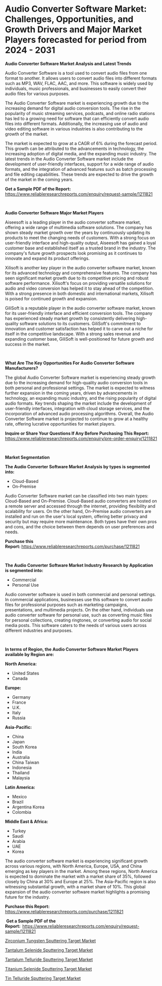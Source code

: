 <p><h1>Audio Converter Software Market: Challenges, Opportunities, and Growth Drivers and Major Market Players forecasted for period from 2024 - 2031</h1></p><p><strong>Audio Converter Software Market Analysis and Latest Trends</strong></p>
<p><p>Audio Converter Software is a tool used to convert audio files from one format to another. It allows users to convert audio files into different formats such as MP3, WAV, FLAC, AAC, and more. This software is widely used by individuals, music professionals, and businesses to easily convert their audio files for various purposes.</p><p>The Audio Converter Software market is experiencing growth due to the increasing demand for digital audio conversion tools. The rise in the popularity of music streaming services, podcasts, and online radio stations has led to a growing need for software that can efficiently convert audio files into different formats. Additionally, the increasing use of audio and video editing software in various industries is also contributing to the growth of the market.</p><p>The market is expected to grow at a CAGR of 6% during the forecast period. This growth can be attributed to the advancements in technology, the increasing adoption of digital media, and the expanding music industry. The latest trends in the Audio Converter Software market include the development of user-friendly interfaces, support for a wide range of audio formats, and the integration of advanced features such as batch processing and file editing capabilities. These trends are expected to drive the growth of the market in the coming years.</p></p>
<p><strong>Get a Sample PDF of the Report:&nbsp;</strong> <a href="https://www.reliableresearchreports.com/enquiry/request-sample/1211821">https://www.reliableresearchreports.com/enquiry/request-sample/1211821</a></p>
<p>&nbsp;</p>
<p><strong>Audio Converter Software Major Market Players</strong></p>
<p><p>Aiseesoft is a leading player in the audio converter software market, offering a wide range of multimedia software solutions. The company has shown steady market growth over the years by continuously updating its products to meet the changing needs of customers. With a strong focus on user-friendly interface and high-quality output, Aiseesoft has gained a loyal customer base and established itself as a trusted brand in the industry. The company's future growth prospects look promising as it continues to innovate and expand its product offerings.</p><p>Xilisoft is another key player in the audio converter software market, known for its advanced technology and comprehensive features. The company has seen significant market growth due to its competitive pricing and robust software performance. Xilisoft's focus on providing versatile solutions for audio and video conversion has helped it to stay ahead of the competition. With a strong presence in both domestic and international markets, Xilisoft is poised for continued growth and expansion.</p><p>GiliSoft is a reputable player in the audio converter software market, known for its user-friendly interface and efficient conversion tools. The company has experienced steady market growth by consistently delivering high-quality software solutions to its customers. GiliSoft's commitment to innovation and customer satisfaction has helped it to carve out a niche for itself in the competitive landscape. With a strong sales revenue and expanding customer base, GiliSoft is well-positioned for future growth and success in the market.</p></p>
<p>&nbsp;</p>
<p><strong>What Are The Key Opportunities For Audio Converter Software Manufacturers?</strong></p>
<p><p>The global Audio Converter Software market is experiencing steady growth due to the increasing demand for high-quality audio conversion tools in both personal and professional settings. The market is expected to witness further expansion in the coming years, driven by advancements in technology, an expanding music industry, and the rising popularity of digital audio formats. Key trends shaping the market include the development of user-friendly interfaces, integration with cloud storage services, and the incorporation of advanced audio processing algorithms. Overall, the Audio Converter Software market is projected to continue to grow at a healthy rate, offering lucrative opportunities for market players.</p></p>
<p><strong>Inquire or Share Your Questions If Any Before Purchasing This Report:</strong> <a href="https://www.reliableresearchreports.com/enquiry/pre-order-enquiry/1211821">https://www.reliableresearchreports.com/enquiry/pre-order-enquiry/1211821</a></p>
<p>&nbsp;</p>
<p><strong>Market Segmentation</strong></p>
<p><strong>The Audio Converter Software Market Analysis by types is segmented into:</strong></p>
<p><ul><li>Cloud-Based</li><li>On-Premise</li></ul></p>
<p><p>Audio Converter Software market can be classified into two main types: Cloud-Based and On-Premise. Cloud-Based audio converters are hosted on a remote server and accessed through the internet, providing flexibility and scalability for users. On the other hand, On-Premise audio converters are installed and run on the user's local system, offering better privacy and security but may require more maintenance. Both types have their own pros and cons, and the choice between them depends on user preferences and needs.</p></p>
<p><strong>Purchase this Report:&nbsp;</strong><a href="https://www.reliableresearchreports.com/purchase/1211821">https://www.reliableresearchreports.com/purchase/1211821</a></p>
<p>&nbsp;</p>
<p><strong>The Audio Converter Software Market Industry Research by Application is segmented into:</strong></p>
<p><ul><li>Commercial</li><li>Personal Use</li></ul></p>
<p><p>Audio converter software is used in both commercial and personal settings. In commercial applications, businesses use this software to convert audio files for professional purposes such as marketing campaigns, presentations, and multimedia projects. On the other hand, individuals use audio converter software for personal use, such as converting music files for personal collections, creating ringtones, or converting audio for social media posts. This software caters to the needs of various users across different industries and purposes.</p></p>
<p>&nbsp;</p>
<p><strong>In terms of Region, the Audio Converter Software Market Players available by Region are:</strong></p>
<p>
    <p> <strong> North America: </strong>
        <ul>
            <li>United States</li>
            <li>Canada</li>
        </ul>
        </p> 
    <p> <strong> Europe: </strong>
        <ul>
            <li>Germany</li>
            <li>France</li>
            <li>U.K.</li>
            <li>Italy</li>
            <li>Russia</li>
        </ul>
        </p> 
    <p> <strong> Asia-Pacific: </strong>
        <ul>
            <li>China</li>
            <li>Japan</li>
            <li>South Korea</li>
            <li>India</li>
            <li>Australia</li>
            <li>China Taiwan</li>
            <li>Indonesia</li>
            <li>Thailand</li>
            <li>Malaysia</li>
        </ul>
        </p> 
    <p> <strong> Latin America: </strong>
        <ul>
            <li>Mexico</li>
            <li>Brazil</li>
            <li>Argentina Korea</li>
            <li>Colombia</li>
        </ul>
        </p> 
    <p> <strong> Middle East & Africa: </strong>
        <ul>
            <li>Turkey</li>
            <li>Saudi</li>
            <li>Arabia</li>
            <li>UAE</li>
            <li>Korea</li>
        </ul>
    </p>
    </p>
<p><p>The audio converter software market is experiencing significant growth across various regions, with North America, Europe, USA, and China emerging as key players in the market. Among these regions, North America is expected to dominate the market with a market share of 35%, followed closely by China at 30% and Europe at 25%. The Asia-Pacific region is also witnessing substantial growth, with a market share of 10%. This global expansion of the audio converter software market highlights a promising future for the industry.</p></p>
<p><strong>Purchase this Report: </strong><a href="https://www.reliableresearchreports.com/purchase/1211821">https://www.reliableresearchreports.com/purchase/1211821</a></p>
<p>&nbsp;<strong>Get a Sample PDF of the Report:&nbsp;&nbsp;</strong><a href="https://www.reliableresearchreports.com/enquiry/request-sample/1211821">https://www.reliableresearchreports.com/enquiry/request-sample/1211821</a></p>
<p><strong></strong></p>
<p><p><a href="https://medium.com/@cierrahayes645/zirconium-tungsten-sputtering-target-market-competitive-analysis-market-trends-and-forecast-to-7badda96371f">Zirconium Tungsten Sputtering Target Market</a></p><p><a href="https://medium.com/@entelabrahimi1961/tantalum-selenide-sputtering-target-market-research-report-its-history-and-forecast-2024-to-2031-d0cc6a416591">Tantalum Selenide Sputtering Target Market</a></p><p><a href="https://medium.com/@irwingibson727/decoding-tantalum-telluride-sputtering-target-market-metrics-market-share-trends-and-growth-6a12060befd0">Tantalum Telluride Sputtering Target Market</a></p><p><a href="https://medium.com/@entelabrahimi1961/titanium-selenide-sputtering-target-market-size-cagr-trends-2024-2030-ea1d5d2ab8fd">Titanium Selenide Sputtering Target Market</a></p><p><a href="https://medium.com/@irwingibson727/tin-telluride-sputtering-target-market-size-market-outlook-and-market-forecast-2024-to-2031-2babe7b4e04d">Tin Telluride Sputtering Target Market</a></p></p>